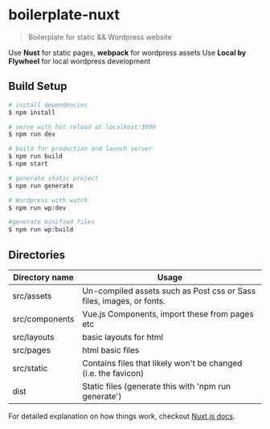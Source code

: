 # boilerplate-nuxt

> Boilerplate for static && Wordpress website

Use **Nust** for static pages, **webpack** for wordpress assets
Use **Local by Flywheel** for local wordpress development

## Build Setup

``` bash
# install dependencies
$ npm install

# serve with hot reload at localhost:3000
$ npm run dev

# build for production and launch server
$ npm run build
$ npm start

# generate static project
$ npm run generate

# Wordpress with watch
$ npm run wp:dev

#generate minified files
$ npm run wp:build
```

## Directories
| Directory name | Usage |
| ------ | ------ |
| src/assets | Un-compiled assets such as Post css or Sass files, images, or fonts. |
| src/components | Vue.js Components, import these from pages etc |
| src/layouts | basic layouts for html |
| src/pages | html basic files |
| src/static | Contains files that likely won't be changed (i.e. the favicon) |
| dist | Static files (generate this with 'npm run generate') |

For detailed explanation on how things work, checkout [Nuxt.js docs](https://nuxtjs.org).
